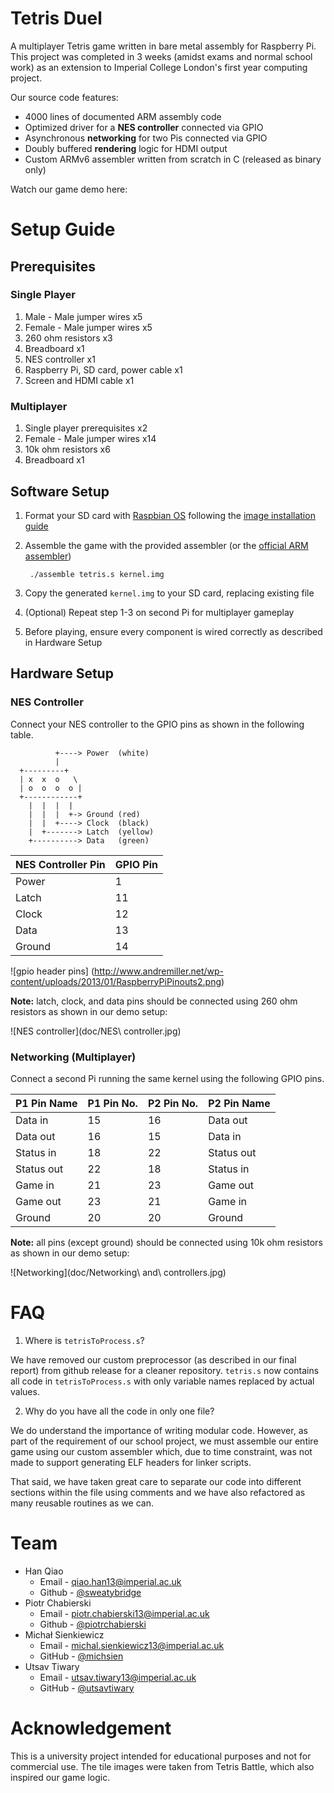 # Tetris Duel

A multiplayer Tetris game written in bare metal assembly for Raspberry Pi. This project was completed in 3 weeks (amidst exams and normal school work) as an extension to Imperial College London's first year computing project.

Our source code features:

* 4000 lines of documented ARM assembly code
* Optimized driver for a **NES controller** connected via GPIO
* Asynchronous **networking** for two Pis connected via GPIO
* Doubly buffered **rendering** logic for HDMI output
* Custom ARMv6 assembler written from scratch in C (released as binary only)

Watch our game demo here:

# Setup Guide
## Prerequisites
### Single Player

1. Male - Male jumper wires x5
2. Female - Male jumper wires x5
3. 260 ohm resistors x3
5. Breadboard x1
4. NES controller x1
6. Raspberry Pi, SD card, power cable x1
7. Screen and HDMI cable x1

### Multiplayer

1. Single player prerequisites x2
8. Female - Male jumper wires x14
8. 10k ohm resistors x6
8. Breadboard x1

## Software Setup

1. Format your SD card with [Raspbian OS](http://www.raspberrypi.org/downloads/) following the [image installation guide](http://www.raspberrypi.org/documentation/installation/installing-images/README.md)
1. Assemble the game with the provided assembler (or the [official ARM assembler](https://launchpad.net/gcc-arm-embedded))

		./assemble tetris.s kernel.img

2. Copy the generated `kernel.img` to your SD card, replacing existing file
3. (Optional) Repeat step 1-3 on second Pi for multiplayer gameplay
4. Before playing, ensure every component is wired correctly as described in Hardware Setup

## Hardware Setup
### NES Controller

Connect your NES controller to the GPIO pins as shown in the following table.

	          +----> Power  (white)
	          |
	  +---------+    
	  | x  x  o   \     
	  | o  o  o  o |    
	  +------------+
	    |  |  |  |
	    |  |  |  +-> Ground (red)
	    |  |  +----> Clock  (black)
	    |  +-------> Latch  (yellow)
	    +----------> Data   (green)

| NES Controller Pin | GPIO Pin |
|--------------------|----------|
| Power              | 1        |
| Latch              | 11       |
| Clock              | 12       |
| Data               | 13       |
| Ground             | 14       |

![gpio header pins] (http://www.andremiller.net/wp-content/uploads/2013/01/RaspberryPiPinouts2.png)

**Note:** latch, clock, and data pins should be connected using 260 ohm resistors as shown in our demo setup:

![NES controller](doc/NES\ controller.jpg)

### Networking (Multiplayer)

Connect a second Pi running the same kernel using the following GPIO pins.

| P1 Pin Name | P1 Pin No. | P2 Pin No. | P2 Pin Name |
|-------------|------------|------------|-------------|
| Data in     | 15         | 16         | Data out    |
| Data out    | 16         | 15         | Data in     |
| Status in   | 18         | 22         | Status out  |
| Status out  | 22         | 18         | Status in   |
| Game in     | 21         | 23         | Game out    |
| Game out    | 23         | 21         | Game in     |
| Ground      | 20         | 20         | Ground      |

**Note:** all pins (except ground) should be connected using 10k ohm resistors as shown in our demo setup:

![Networking](doc/Networking\ and\ controllers.jpg)

# FAQ

1. Where is `tetrisToProcess.s`?

  We have removed our custom preprocessor (as described in our final report) from github release for a cleaner repository. `tetris.s` now contains all code in `tetrisToProcess.s` with only variable names replaced by actual values.

2. Why do you have all the code in only one file?

  We do understand the importance of writing modular code. However, as part of the requirement of our school project, we must assemble our entire game using our custom assembler which, due to time constraint, was not made to support generating ELF headers for linker scripts.

  That said, we have taken great care to separate our code into different sections within the file using comments and we have also refactored as many reusable routines as we can.

# Team

* Han Qiao
  * Email - qiao.han13@imperial.ac.uk
  * Github - [@sweatybridge](https://github.com/sweatybridge)
* Piotr Chabierski
  * Email - piotr.chabierski13@imperial.ac.uk
  * Github - [@piotrchabierski](https://github.com/piotrchabierski)
* Michał Sienkiewicz
  * Email - michal.sienkiewicz13@imperial.ac.uk
  * GitHub - [@michsien](https://github.com/michsien)
* Utsav Tiwary
  * Email - utsav.tiwary13@imperial.ac.uk
  * GitHub - [@utsavtiwary](https://github.com/utsavtiwary)

# Acknowledgement

This is a university project intended for educational purposes and not for commercial use. The tile images were taken from Tetris Battle, which also inspired our game logic.

